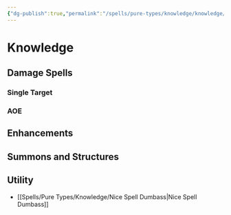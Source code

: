 ```yaml
---
{"dg-publish":true,"permalink":"/spells/pure-types/knowledge/knowledge/"}
---
```


# Knowledge
## Damage Spells

### Single Target

### AOE

## Enhancements

## Summons and Structures

## Utility
- [[Spells/Pure Types/Knowledge/Nice Spell Dumbass\|Nice Spell Dumbass]]